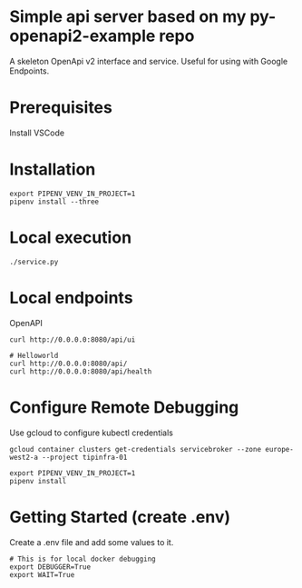 # Simple api server based on my py-openapi2-example repo
A skeleton OpenApi v2 interface and service.  Useful for using with Google Endpoints. 

# Prerequisites
Install VSCode 

# Installation
```
export PIPENV_VENV_IN_PROJECT=1
pipenv install --three
```

# Local execution
```
./service.py
```

# Local endpoints
OpenAPI
```
curl http://0.0.0.0:8080/api/ui
```

```
# Helloworld
curl http://0.0.0.0:8080/api/
curl http://0.0.0.0:8080/api/health
```

# Configure Remote Debugging 
Use gcloud to configure kubectl credentials

```
gcloud container clusters get-credentials servicebroker --zone europe-west2-a --project tipinfra-01
```

```
export PIPENV_VENV_IN_PROJECT=1
pipenv install 
```

# Getting Started (create .env)
Create a .env file and add some values to it.
```
# This is for local docker debugging 
export DEBUGGER=True
export WAIT=True
```

